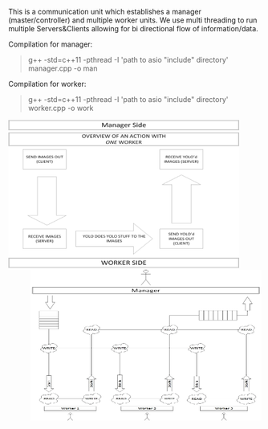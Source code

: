 




This is a communication unit which establishes a manager (master/controller)
and multiple worker units. We use multi threading to run multiple Servers&Clients
allowing for bi directional flow of information/data.



Compilation for manager:
> g++ -std=c++11 -pthread -I 'path to asio "include" directory' manager.cpp -o man

Compilation for worker:
> g++ -std=c++11 -pthread -I 'path to asio "include" directory' worker.cpp -o work




<img align="Left" width="460" height="300" src="diagrams/OneWorkerVisualization.jpg">

<img align="Right" width="460" height="300" src="diagrams/HighLevelVisualization.jpg">

